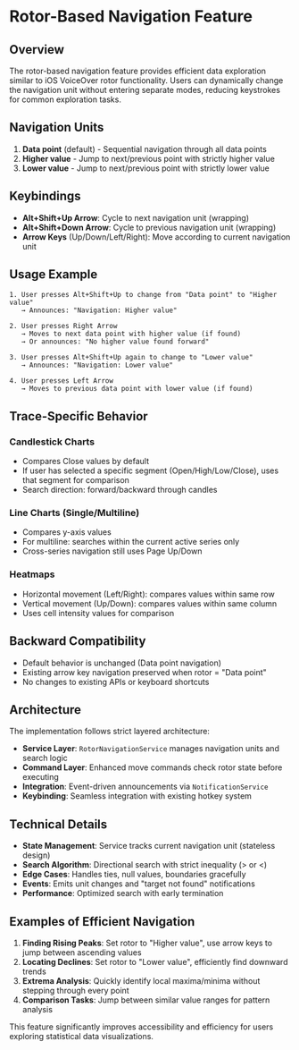 # Rotor-Based Navigation Feature

## Overview

The rotor-based navigation feature provides efficient data exploration similar to iOS VoiceOver rotor functionality. Users can dynamically change the navigation unit without entering separate modes, reducing keystrokes for common exploration tasks.

## Navigation Units

1. **Data point** (default) - Sequential navigation through all data points
2. **Higher value** - Jump to next/previous point with strictly higher value
3. **Lower value** - Jump to next/previous point with strictly lower value

## Keybindings

- **Alt+Shift+Up Arrow**: Cycle to next navigation unit (wrapping)
- **Alt+Shift+Down Arrow**: Cycle to previous navigation unit (wrapping)
- **Arrow Keys** (Up/Down/Left/Right): Move according to current navigation unit

## Usage Example

```
1. User presses Alt+Shift+Up to change from "Data point" to "Higher value"
   → Announces: "Navigation: Higher value"

2. User presses Right Arrow
   → Moves to next data point with higher value (if found)
   → Or announces: "No higher value found forward"

3. User presses Alt+Shift+Up again to change to "Lower value"
   → Announces: "Navigation: Lower value"

4. User presses Left Arrow
   → Moves to previous data point with lower value (if found)
```

## Trace-Specific Behavior

### Candlestick Charts
- Compares Close values by default
- If user has selected a specific segment (Open/High/Low/Close), uses that segment for comparison
- Search direction: forward/backward through candles

### Line Charts (Single/Multiline)
- Compares y-axis values
- For multiline: searches within the current active series only
- Cross-series navigation still uses Page Up/Down

### Heatmaps
- Horizontal movement (Left/Right): compares values within same row
- Vertical movement (Up/Down): compares values within same column
- Uses cell intensity values for comparison

## Backward Compatibility

- Default behavior is unchanged (Data point navigation)
- Existing arrow key navigation preserved when rotor = "Data point"
- No changes to existing APIs or keyboard shortcuts

## Architecture

The implementation follows strict layered architecture:

- **Service Layer**: `RotorNavigationService` manages navigation units and search logic
- **Command Layer**: Enhanced move commands check rotor state before executing
- **Integration**: Event-driven announcements via `NotificationService`
- **Keybinding**: Seamless integration with existing hotkey system

## Technical Details

- **State Management**: Service tracks current navigation unit (stateless design)
- **Search Algorithm**: Directional search with strict inequality (> or <)
- **Edge Cases**: Handles ties, null values, boundaries gracefully
- **Events**: Emits unit changes and "target not found" notifications
- **Performance**: Optimized search with early termination

## Examples of Efficient Navigation

1. **Finding Rising Peaks**: Set rotor to "Higher value", use arrow keys to jump between ascending values
2. **Locating Declines**: Set rotor to "Lower value", efficiently find downward trends
3. **Extrema Analysis**: Quickly identify local maxima/minima without stepping through every point
4. **Comparison Tasks**: Jump between similar value ranges for pattern analysis

This feature significantly improves accessibility and efficiency for users exploring statistical data visualizations.
